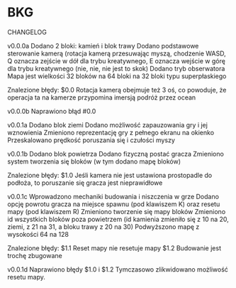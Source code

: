 # BKG

CHANGELOG

v0.0.0a
Dodano 2 bloki: kamień i blok trawy
Dodano podstawowe sterowanie kamerą (rotacja kamerą przesuwając myszą, chodzenie WASD, Q oznacza zejście w dół dla trybu kreatywnego, E oznacza wejście w górę dla trybu kreatywnego (nie, nie, nie jest to skok)
Dodano tryb obserwatora
Mapa jest wielkości 32 bloków na 64 bloki na 32 bloki typu superpłaskiego

Znalezione błędy:
$0.0 Rotacja kamerą obejmuje też 3 oś, co powoduje, że operacja ta na kamerze przypomina imersją podróż przez ocean

v0.0.0b
Naprawiono błąd #0.0

v0.0.1a
Dodano blok ziemi
Dodano możliwość zapauzowania gry i jej wznowienia
Zmieniono reprezentację gry z pełnego ekranu na okienko
Przeskalowano prędkość poruszania się i czułości myszy

v0.0.1b
Dodano blok powietrza
Dodano fizyczną postać gracza
Zmieniono system tworzenia się bloków (w tym dodano mapę bloków)

Znalezione błędy:
$1.0 Jeśli kamera nie jest ustawiona prostopadle do podłoża, to poruszanie się gracza jest nieprawidłowe

v0.0.1c
Wprowadzono mechaniki budowania i niszczenia w grze
Dodano opcję powrotu gracza na miejsce spawnu (pod klawiszem K) oraz resetu mapy (pod klawiszem R)
Zmieniono tworzenie się mapy bloków
Zmieniono id wszystkich bloków poza powietrzem (id kamienia zmieniło się z 10 na 20, ziemi, z 21 na 31, a bloku trawy z 20 na 30)
Podwyższono mapę z wysokości 64 na 128

Znalezione błędy:
$1.1 Reset mapy nie resetuje mapy
$1.2 Budowanie jest trochę zbugowane

v0.0.1d
Naprawiono błędy $1.0 i $1.2
Tymczasowo zlikwidowano możliwość resetu mapy.
